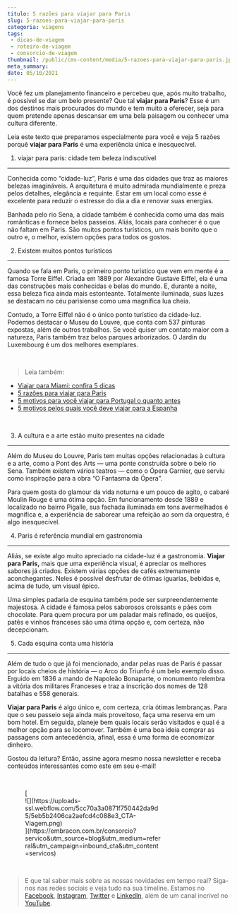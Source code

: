 ```yaml
---
titulo: 5 razões para viajar para Paris
slug: 5-razoes-para-viajar-para-paris
categoria: viagens
tags:
 - dicas-de-viagem
 - roteiro-de-viagem
 - consorcio-de-viagem
thumbnail: /public/cms-content/media/5-razoes-para-viajar-para-paris.jpg
meta_summary: 
date: 05/10/2021
---
```

Você fez um planejamento financeiro e percebeu que, após muito trabalho, é possível se dar um belo presente? Que tal **viajar para Paris**? Esse é um dos destinos mais procurados do mundo e tem muito a oferecer, seja para quem pretende apenas descansar em uma bela paisagem ou conhecer uma cultura diferente.

Leia este texto que preparamos especialmente para você e veja 5 razões porquê **viajar para Paris** é uma experiência única e inesquecível.

1. viajar para paris: cidade tem beleza indiscutível
----------------------------------------------------

Conhecida como “cidade-luz”, Paris é uma das cidades que traz as maiores belezas imagináveis. A arquitetura é muito admirada mundialmente e preza pelos detalhes, elegância e requinte. Estar em um local como esse é excelente para reduzir o estresse do dia a dia e renovar suas energias.

Banhada pelo rio Sena, a cidade também é conhecida como uma das mais românticas e fornece belos passeios. Aliás, locais para conhecer é o que não faltam em Paris. São muitos pontos turísticos, um mais bonito que o outro e, o melhor, existem opções para todos os gostos.

2. Existem muitos pontos turísticos
-----------------------------------

Quando se fala em Paris, o primeiro ponto turístico que vem em mente é a famosa Torre Eiffel. Criada em 1889 por Alexandre Gustave Eiffel, ela é uma das construções mais conhecidas e belas do mundo. E, durante a noite, essa beleza fica ainda mais estonteante. Totalmente iluminada, suas luzes se destacam no céu parisiense como uma magnífica lua cheia.

Contudo, a Torre Eiffel não é o único ponto turístico da cidade-luz. Podemos destacar o Museu do Louvre, que conta com 537 pinturas expostas, além de outros trabalhos. Se você quiser um contato maior com a natureza, Paris também traz belos parques arborizados. O Jardin du Luxembourg é um dos melhores exemplares.

‍

> Leia também:

- [Viajar para Miami: confira 5 dicas](https://www.embracon.com.br/blog/viajar-para-miami-confira-5-dicas)
- [5 razões para viajar para Paris](https://www.embracon.com.br/blog/5-razoes-para-viajar-para-paris)
- [5 motivos para você viajar para Portugal o quanto antes](https://www.embracon.com.br/blog/5-motivos-para-voce-viajar-para-portugal-o-quanto-antes)
- [5 motivos pelos quais você deve viajar para a Espanha](https://www.embracon.com.br/blog/5-motivos-pelos-quais-voce-deve-viajar-para-a-espanha)

‍

3. A cultura e a arte estão muito presentes na cidade
-----------------------------------------------------

Além do Museu do Louvre, Paris tem muitas opções relacionadas à cultura e a arte, como a Pont des Arts — uma ponte construída sobre o belo rio Sena. Também existem vários teatros — como o Ópera Garnier, que serviu como inspiração para a obra “O Fantasma da Ópera”.

Para quem gosta do glamour da vida noturna e um pouco de agito, o cabaré Moulin Rouge é uma ótima opção. Em funcionamento desde 1889 e localizado no bairro Pigalle, sua fachada iluminada em tons avermelhados é magnífica e, a experiência de saborear uma refeição ao som da orquestra, é algo inesquecível.

4. Paris é referência mundial em gastronomia
--------------------------------------------

Aliás, se existe algo muito apreciado na cidade-luz é a gastronomia. **Viajar para Paris,** mais que uma experiência visual, é apreciar os melhores sabores já criados. Existem várias opções de cafés extremamente aconchegantes. Neles é possível desfrutar de ótimas iguarias, bebidas e, acima de tudo, um visual épico.

Uma simples padaria de esquina também pode ser surpreendentemente majestosa. A cidade é famosa pelos saborosos croissants e pães com chocolate. Para quem procura por um paladar mais refinado, os queijos, patês e vinhos franceses são uma ótima opção e, com certeza, não decepcionam.

5. Cada esquina conta uma história
----------------------------------

Além de tudo o que já foi mencionado, andar pelas ruas de Paris é passar por locais cheios de história — o Arco do Triunfo é um belo exemplo disso. Erguido em 1836 a mando de Napoleão Bonaparte, o monumento relembra a vitória dos militares Franceses e traz a inscrição dos nomes de 128 batalhas e 558 generais.

‍**Viajar para Paris** é algo único e, com certeza, cria ótimas lembranças. Para que o seu passeio seja ainda mais proveitoso, faça uma reserva em um bom hotel. Em seguida, planeje bem quais locais serão visitados e qual é a melhor opção para se locomover. Também é uma boa ideia comprar as passagens com antecedência, afinal, essa é uma forma de economizar dinheiro.

Gostou da leitura? Então, assine agora mesmo nossa newsletter e receba conteúdos interessantes como este em seu e-mail!

‍

<figure class="w-richtext-figure-type-image w-richtext-align-center" style="max-width:310px">[<div>![](https://uploads-ssl.webflow.com/5cc70a3a0871f750442da9d5/5eb5b2406ca2aefcd4c088e3_CTA-Viagem.png)</div>](https://embracon.com.br/consorcio?servico&utm_source=blog&utm_medium=referral&utm_campaign=inbound_cta&utm_content=servicos)</figure>‍

> E que tal saber mais sobre as nossas novidades em tempo real? Siga-nos nas redes sociais e veja tudo na sua timeline. Estamos no [Facebook](https://www.facebook.com/embracon/), [Instagram](https://www.instagram.com/embraconoficial/), [Twitter](https://twitter.com/embracon) e [LinkedIn](https://www.linkedin.com/company/1018875/), além de um canal incrível no [YouTube](https://www.youtube.com/channel/UCL-Y0mv9zc73Iek48NLUBzQ).
